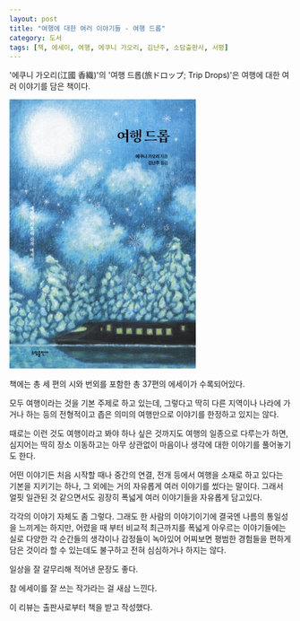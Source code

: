 ```yaml
---
layout: post
title: "여행에 대한 여러 이야기들 - 여행 드롭"
category: 도서
tags: [책, 에세이, 여행, 에쿠니 가오리, 김난주, 소담출판사, 서평]
---
```


'에쿠니 가오리(江國 香織)'의
'여행 드롭(旅ドロップ; Trip Drops)'은
여행에 대한 여러 이야기를 담은 책이다.

![표지](/images/book/tabi-drops-book.jpg)

책에는 총 세 편의 시와 번외를 포함한 총 37편의 에세이가 수록되어있다.

모두 여행이라는 것을 기본 주제로 하고 있는데,
그렇다고 딱히 다른 지역이나 나라에 가거나 하는 등의
전형적이고 좁은 의미의 여행만으로 이야기를 한정하고 있지는 않다.

때로는 이런 것도 여행이라고 봐야 하나 싶은 것까지도 여행의 일종으로 다루는가 하면,
심지어는 딱히 장소 이동하고는 아무 상관없이
마음이나 생각에 대한 이야기를 풀어놓기도 한다.

어떤 이야기든 처음 시작할 때나 중간의 연결, 전개 등에서
여행을 소재로 하고 있다는 기본을 지키기는 하나,
그 외에는 거의 자유롭게 여러 이야기를 썼다는 말이다.
그래서 얼핏 일관된 것 같으면서도 굉장히 폭넓게 여러 이야기들을 자유롭게 담고있다.

각각의 이야기 자체도 좀 그렇다.
그래도 한 사람의 이야기이기에 결국엔 나름의 통일성을 느끼게는 하지만,
어렸을 때 부터 비교적 최근까지를 폭넓게 아우르는 이야기들에는
실로 다양한 각 순간들의 생각이나 감정들이 녹아있어
어찌보면 평범한 경험들을 편하게 담은 것이라 할 수 있는데도 불구하고 전혀 심심하거나 하지는 않다.

일상을 잘 갈무리해 적어낸 문장도 좋다.

참 에세이를 잘 쓰는 작가라는 걸 새삼 느낀다.



<div class="im im-info">
이 리뷰는 출판사로부터 책을 받고 작성했다.
</div>

